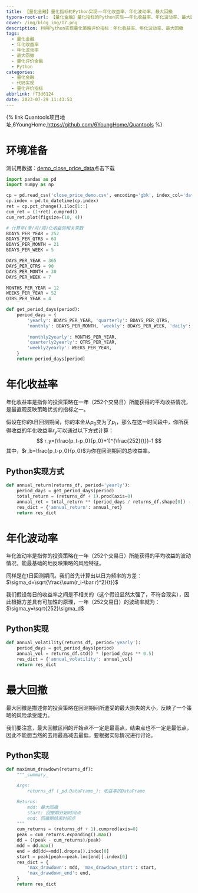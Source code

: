 ```yaml
---
title: 【量化金融】量化指标的Python实现——年化收益率、年化波动率、最大回撤
typora-root-url: 【量化金融】量化指标的Python实现——年化收益率、年化波动率、最大回撤
cover: /img/blog_img/17.png
description: 利用Python实现量化策略评价指标：年化收益率、年化波动率、最大回撤
tags:
  - 量化金融
  - 年化收益率
  - 年化波动率
  - 最大回撤
  - 量化评价金融
  - Python
categories:
  - 量化金融
  - 代码实现
  - 量化评价指标
abbrlink: f73d6124
date: 2023-07-29 11:43:53
---
```




{% link Quantools项目地址,6YoungHome,https://github.com/6YoungHome/Quantools %}



# 环境准备

测试用数据：[demo_close_price_data](/download/close_price_demo.csv)点击下载

```python
import pandas as pd
import numpy as np

cp = pd.read_csv('close_price_demo.csv', encoding='gbk', index_col='date')
cp.index = pd.to_datetime(cp.index)
ret = cp.pct_change().iloc[1::]
cum_ret = (1+ret).cumprod()
cum_ret.plot(figsize=(10, 4))
```



```python
# 计算年(季/月/周)化收益的相关常数
BDAYS_PER_YEAR = 252
BDAYS_PER_QTRS = 63
BDAYS_PER_MONTH = 21
BDAYS_PER_WEEK = 5

DAYS_PER_YEAR = 365
DAYS_PER_QTRS = 90
DAYS_PER_MONTH = 30
DAYS_PER_WEEK = 7

MONTHS_PER_YEAR = 12
WEEKS_PER_YEAR = 52
QTRS_PER_YEAR = 4

def get_period_days(period):
    period_days = {
        'yearly': BDAYS_PER_YEAR, 'quarterly': BDAYS_PER_QTRS,
        'monthly': BDAYS_PER_MONTH, 'weekly': BDAYS_PER_WEEK, 'daily': 1, 
        
        'monthly2yearly': MONTHS_PER_YEAR,
        'quarterly2yearly': QTRS_PER_YEAR, 
        'weekly2yearly': WEEKS_PER_YEAR, 
    }
    return period_days[period]
```



# 年化收益率

年化收益率是指你的投资策略在一年（252个交易日）所能获得的平均收益情况，是最直观反映策略优劣的指标之一。

假设在你的t日回测期间，你的本金从$p_0$变为了$p_t$，那么在这一时间段中，你所获得收益的年化收益率$r_y$可以通过以下方式计算：
$$
r_y=(\frac{p_t-p_0}{p_0}+1)^{\frac{252}{t}}-1
$$
其中，$r_b=\frac{p_t-p_0}{p_0}$为你在回测期间的总收益率。

## Python实现方式

```python
def annual_return(returns_df, period='yearly'):
    period_days = get_period_days(period)
    total_return = (returns_df + 1).prod(axis=0)
    annual_ret = total_return ** (period_days / returns_df.shape[0]) - 1
    res_dict = {'annual_return': annual_ret}
    return res_dict
```



# 年化波动率

年化波动率是指你的投资策略在一年（252个交易日）所能获得的平均收益的波动情况，能最基础的地反映策略的风险特征。

同样是在t日回测期间。我们首先计算出以日为频率的方差：$\sigma_d=\sqrt{\frac{\sum(r_i-\bar r)^2}{t}}$

我们假设每日的收益率之间是不相关的（这个假设显然太强了，不符合现实），因此根据方差具有可加性的原理，一年（252交易日）的波动率就为：$\sigma_y=\sqrt{252}\sigma_d$

## Python实现

```python
def annual_volatility(returns_df, period='yearly'):
    period_days = get_period_days(period)
    annual_vol = returns_df.std() * (period_days ** 0.5)
    res_dict = {'annual_volatility': annual_vol}
    return res_dict
```



# 最大回撤

最大回撤是描述你的投资策略在回测期间所遭受的最大损失的大小，反映了一个策略的风险承受能力。

我们要注意，最大回撤区间的开始点不一定是最高点，结束点也不一定是最低点，因此不能想当然的去用最高减去最低，要根据实际情况进行讨论。

## Python实现

```python
def maximum_drawdown(returns_df):
    """_summary_

    Args:
        returns_df (_pd.DataFrame_): 收益率的DataFrame

    Returns:
        mdd: 最大回撤
        start: 回撤期开始时间点
        end: 回撤期结束时间点
    """
    cum_returns = (returns_df + 1).cumprod(axis=0)
    peak = cum_returns.expanding().max()
    dd = ((peak - cum_returns)/peak)
    mdd = dd.max()
    end = dd[dd==mdd].dropna().index[0]
    start = peak[peak==peak.loc[end]].index[0]
    res_dict = {
        'max_drawdown': mdd, 'max_drawdown_start': start,
        'max_drawdown_end': end, 
    }
    return res_dict
```













 
